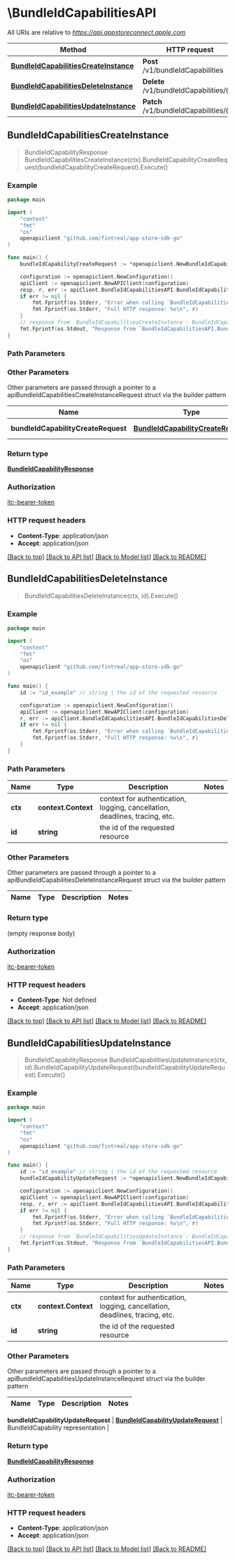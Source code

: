 # \BundleIdCapabilitiesAPI

All URIs are relative to *https://api.appstoreconnect.apple.com*

Method | HTTP request | Description
------------- | ------------- | -------------
[**BundleIdCapabilitiesCreateInstance**](BundleIdCapabilitiesAPI.md#BundleIdCapabilitiesCreateInstance) | **Post** /v1/bundleIdCapabilities | 
[**BundleIdCapabilitiesDeleteInstance**](BundleIdCapabilitiesAPI.md#BundleIdCapabilitiesDeleteInstance) | **Delete** /v1/bundleIdCapabilities/{id} | 
[**BundleIdCapabilitiesUpdateInstance**](BundleIdCapabilitiesAPI.md#BundleIdCapabilitiesUpdateInstance) | **Patch** /v1/bundleIdCapabilities/{id} | 



## BundleIdCapabilitiesCreateInstance

> BundleIdCapabilityResponse BundleIdCapabilitiesCreateInstance(ctx).BundleIdCapabilityCreateRequest(bundleIdCapabilityCreateRequest).Execute()



### Example

```go
package main

import (
	"context"
	"fmt"
	"os"
	openapiclient "github.com/fintreal/app-store-sdk-go"
)

func main() {
	bundleIdCapabilityCreateRequest := *openapiclient.NewBundleIdCapabilityCreateRequest(*openapiclient.NewBundleIdCapabilityCreateRequestData("Type_example", *openapiclient.NewBundleIdCapabilityCreateRequestDataAttributes(openapiclient.CapabilityType("ICLOUD"), []openapiclient.CapabilitySetting{*openapiclient.NewCapabilitySetting()}), *openapiclient.NewBundleIdCapabilityCreateRequestDataRelationships(*openapiclient.NewBundleIdCapabilityCreateRequestDataRelationshipsBundleId(*openapiclient.NewBundleIdCapabilityCreateRequestDataRelationshipsBundleIdData("Type_example", "Id_example"))))) // BundleIdCapabilityCreateRequest | BundleIdCapability representation

	configuration := openapiclient.NewConfiguration()
	apiClient := openapiclient.NewAPIClient(configuration)
	resp, r, err := apiClient.BundleIdCapabilitiesAPI.BundleIdCapabilitiesCreateInstance(context.Background()).BundleIdCapabilityCreateRequest(bundleIdCapabilityCreateRequest).Execute()
	if err != nil {
		fmt.Fprintf(os.Stderr, "Error when calling `BundleIdCapabilitiesAPI.BundleIdCapabilitiesCreateInstance``: %v\n", err)
		fmt.Fprintf(os.Stderr, "Full HTTP response: %v\n", r)
	}
	// response from `BundleIdCapabilitiesCreateInstance`: BundleIdCapabilityResponse
	fmt.Fprintf(os.Stdout, "Response from `BundleIdCapabilitiesAPI.BundleIdCapabilitiesCreateInstance`: %v\n", resp)
}
```

### Path Parameters



### Other Parameters

Other parameters are passed through a pointer to a apiBundleIdCapabilitiesCreateInstanceRequest struct via the builder pattern


Name | Type | Description  | Notes
------------- | ------------- | ------------- | -------------
 **bundleIdCapabilityCreateRequest** | [**BundleIdCapabilityCreateRequest**](BundleIdCapabilityCreateRequest.md) | BundleIdCapability representation | 

### Return type

[**BundleIdCapabilityResponse**](BundleIdCapabilityResponse.md)

### Authorization

[itc-bearer-token](../README.md#itc-bearer-token)

### HTTP request headers

- **Content-Type**: application/json
- **Accept**: application/json

[[Back to top]](#) [[Back to API list]](../README.md#documentation-for-api-endpoints)
[[Back to Model list]](../README.md#documentation-for-models)
[[Back to README]](../README.md)


## BundleIdCapabilitiesDeleteInstance

> BundleIdCapabilitiesDeleteInstance(ctx, id).Execute()



### Example

```go
package main

import (
	"context"
	"fmt"
	"os"
	openapiclient "github.com/fintreal/app-store-sdk-go"
)

func main() {
	id := "id_example" // string | the id of the requested resource

	configuration := openapiclient.NewConfiguration()
	apiClient := openapiclient.NewAPIClient(configuration)
	r, err := apiClient.BundleIdCapabilitiesAPI.BundleIdCapabilitiesDeleteInstance(context.Background(), id).Execute()
	if err != nil {
		fmt.Fprintf(os.Stderr, "Error when calling `BundleIdCapabilitiesAPI.BundleIdCapabilitiesDeleteInstance``: %v\n", err)
		fmt.Fprintf(os.Stderr, "Full HTTP response: %v\n", r)
	}
}
```

### Path Parameters


Name | Type | Description  | Notes
------------- | ------------- | ------------- | -------------
**ctx** | **context.Context** | context for authentication, logging, cancellation, deadlines, tracing, etc.
**id** | **string** | the id of the requested resource | 

### Other Parameters

Other parameters are passed through a pointer to a apiBundleIdCapabilitiesDeleteInstanceRequest struct via the builder pattern


Name | Type | Description  | Notes
------------- | ------------- | ------------- | -------------


### Return type

 (empty response body)

### Authorization

[itc-bearer-token](../README.md#itc-bearer-token)

### HTTP request headers

- **Content-Type**: Not defined
- **Accept**: application/json

[[Back to top]](#) [[Back to API list]](../README.md#documentation-for-api-endpoints)
[[Back to Model list]](../README.md#documentation-for-models)
[[Back to README]](../README.md)


## BundleIdCapabilitiesUpdateInstance

> BundleIdCapabilityResponse BundleIdCapabilitiesUpdateInstance(ctx, id).BundleIdCapabilityUpdateRequest(bundleIdCapabilityUpdateRequest).Execute()



### Example

```go
package main

import (
	"context"
	"fmt"
	"os"
	openapiclient "github.com/fintreal/app-store-sdk-go"
)

func main() {
	id := "id_example" // string | the id of the requested resource
	bundleIdCapabilityUpdateRequest := *openapiclient.NewBundleIdCapabilityUpdateRequest(*openapiclient.NewBundleIdCapabilityUpdateRequestData("Type_example", "Id_example")) // BundleIdCapabilityUpdateRequest | BundleIdCapability representation

	configuration := openapiclient.NewConfiguration()
	apiClient := openapiclient.NewAPIClient(configuration)
	resp, r, err := apiClient.BundleIdCapabilitiesAPI.BundleIdCapabilitiesUpdateInstance(context.Background(), id).BundleIdCapabilityUpdateRequest(bundleIdCapabilityUpdateRequest).Execute()
	if err != nil {
		fmt.Fprintf(os.Stderr, "Error when calling `BundleIdCapabilitiesAPI.BundleIdCapabilitiesUpdateInstance``: %v\n", err)
		fmt.Fprintf(os.Stderr, "Full HTTP response: %v\n", r)
	}
	// response from `BundleIdCapabilitiesUpdateInstance`: BundleIdCapabilityResponse
	fmt.Fprintf(os.Stdout, "Response from `BundleIdCapabilitiesAPI.BundleIdCapabilitiesUpdateInstance`: %v\n", resp)
}
```

### Path Parameters


Name | Type | Description  | Notes
------------- | ------------- | ------------- | -------------
**ctx** | **context.Context** | context for authentication, logging, cancellation, deadlines, tracing, etc.
**id** | **string** | the id of the requested resource | 

### Other Parameters

Other parameters are passed through a pointer to a apiBundleIdCapabilitiesUpdateInstanceRequest struct via the builder pattern


Name | Type | Description  | Notes
------------- | ------------- | ------------- | -------------

 **bundleIdCapabilityUpdateRequest** | [**BundleIdCapabilityUpdateRequest**](BundleIdCapabilityUpdateRequest.md) | BundleIdCapability representation | 

### Return type

[**BundleIdCapabilityResponse**](BundleIdCapabilityResponse.md)

### Authorization

[itc-bearer-token](../README.md#itc-bearer-token)

### HTTP request headers

- **Content-Type**: application/json
- **Accept**: application/json

[[Back to top]](#) [[Back to API list]](../README.md#documentation-for-api-endpoints)
[[Back to Model list]](../README.md#documentation-for-models)
[[Back to README]](../README.md)

